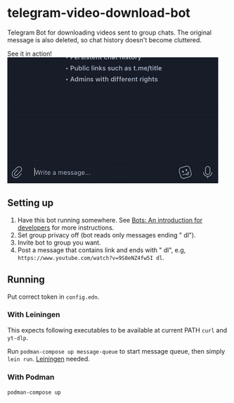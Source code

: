 # telegram-video-download-bot

Telegram Bot for downloading videos sent to group chats. The original message is also deleted, so chat history doesn't become cluttered.  

See it in action!  
![demo gif](demo.gif)

## Setting up

1. Have this bot running somewhere. See [Bots: An introduction for developers](https://core.telegram.org/bots) for more instructions.
2. Set group privacy off (bot reads only messages ending " dl").
3. Invite bot to group you want.
4. Post a message that contains link and ends with " dl", e.g, `https://www.youtube.com/watch?v=9S8eNZ4fw5I dl`.

## Running

Put correct token in `config.edn`.
### With Leiningen

This expects following executables to be available at current PATH `curl` and `yt-dlp`.  

Run `podman-compose up message-queue` to start message queue, then simply `lein run`. [Leiningen](https://leiningen.org/) needed.

### With Podman

```
podman-compose up
```

